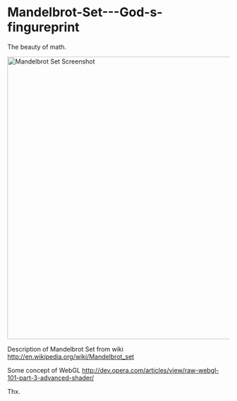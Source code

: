 Mandelbrot-Set---God-s-fingureprint
===================================

The beauty of math.

<img src="https://github.com/Geek4IT/Mandelbrot-Set---God-s-fingureprint/blob/master/image.png" alt="Mandelbrot Set Screenshot" width="640" height="640" />


Description of Mandelbrot Set from wiki
http://en.wikipedia.org/wiki/Mandelbrot_set

Some concept of WebGL
http://dev.opera.com/articles/view/raw-webgl-101-part-3-advanced-shader/

Thx.
